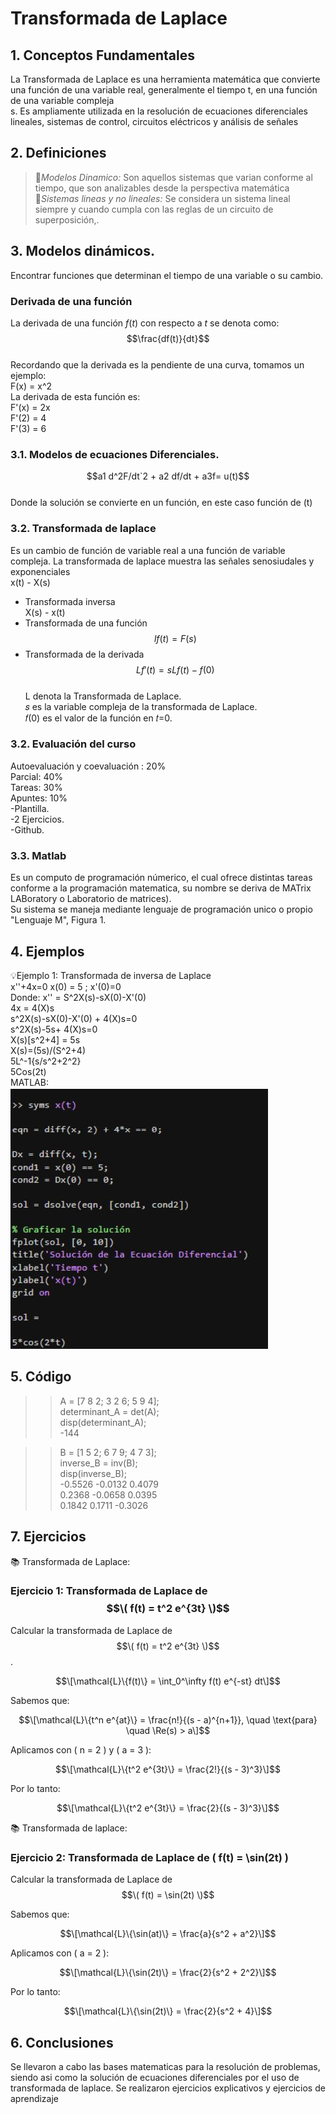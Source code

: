 # Transformada de Laplace
## 1. Conceptos Fundamentales  
La Transformada de Laplace es una herramienta matemática que convierte una función de una variable real, generalmente el tiempo 
t, en una función de una variable compleja  
s. Es ampliamente utilizada en la resolución de ecuaciones diferenciales lineales, sistemas de control, circuitos eléctricos y análisis de señales  

## 2. Definiciones   
>🔑*Modelos Dinamico:* Son aquellos sistemas que varian conforme al tiempo, que son analizables desde la perspectiva matemática  
>🔑*Sistemas lineas y no lineales:* Se considera un sistema lineal siempre y cuando cumpla con las reglas de un circuito de superposición,.  

## 3. Modelos dinámicos.
Encontrar funciones que determinan el tiempo de una variable o su cambio.
### Derivada de una función

La derivada de una función $f(t)$ con respecto a $t$ se denota como:  
$$\frac{df(t)}{dt}$$  
Recordando que la derivada es la pendiente de una curva, tomamos un ejemplo:  
F(x) = x^2  
La derivada de esta función es:  
F'(x) = 2x  
F'(2) = 4  
F'(3) = 6  
### 3.1. Modelos de ecuaciones Diferenciales.  
$$a1 d^2F/dt`2 + a2 df/dt + a3f= u(t)$$  
Donde la solución se convierte en un función, en este caso función de (t)  
### 3.2. Transformada de laplace
Es un cambio de función de variable real a una función de variable compleja. La transformada de laplace muestra las señales 
senosiudales y exponenciales  
x(t) - X(s)  
- Transformada inversa  
X(s) - x(t)  
- Transformada de una función   
$$l{f(t)} = F(s)$$  
- Transformada de la derivada  
$$L{f′(t)}=sL{f(t)}−f(0)$$  
L denota la Transformada de Laplace.  
𝑠 es la variable compleja de la transformada de Laplace.  
𝑓(0) es el valor de la función en 𝑡=0.  
### 3.2. Evaluación del curso
Autoevaluación y coevaluación : 20%  
Parcial: 40%  
Tareas: 30%  
Apuntes: 10%  
  -Plantilla.  
  -2 Ejercicios.  
  -Github.  
### 3.3. Matlab
Es un computo de programación númerico, el cual ofrece distintas tareas conforme a la programación matematica, su nombre se deriva de MATrix LABoratory o Laboratorio de matrices).  
Su sistema se maneja mediante lenguaje de programación unico o propio "Lenguaje M",
Figura 1.
## 4. Ejemplos
💡Ejemplo 1: Transformada de inversa de Laplace  
x''+4x=0            x(0) = 5 ; x'(0)=0  
Donde: x'' = S^2X(s)-sX(0)-X'(0)  
       4x  = 4(X)s  
s^2X(s)-sX(0)-X'(0) + 4(X)s=0  
s^2X(s)-5s+ 4(X)s=0  
X(s)[s^2+4] = 5s  
X(s)=(5s)/(S^2+4)  
5L^-1{s/s^2+2^2}  
5Cos(2t)  
MATLAB:  
![MATLAB](images/plantilla/Clase2(1).JPG)



## 5. Código
>> A = [7 8 2; 3 2 6; 5 9 4];  
>> determinant_A = det(A);  
>> disp(determinant_A);  
  -144  

>> B = [1 5 2; 6 7 9; 4 7 3];  
>> inverse_B = inv(B);  
>> disp(inverse_B);  
   -0.5526   -0.0132    0.4079  
    0.2368   -0.0658    0.0395  
    0.1842    0.1711   -0.3026  

## 7. Ejercicios
📚 Transformada de Laplace:  
### Ejercicio 1: Transformada de Laplace de $$\( f(t) = t^2 e^{3t} \)$$

Calcular la transformada de Laplace de $$\( f(t) = t^2 e^{3t} \)$$.

$$\[\mathcal{L}\{f(t)\} = \int_0^\infty f(t) e^{-st} dt\]$$

Sabemos que:

$$\[\mathcal{L}\{t^n e^{at}\} = \frac{n!}{(s - a)^{n+1}}, \quad \text{para} \quad \Re(s) > a\]$$

Aplicamos con \( n = 2 \) y \( a = 3 \):

$$\[\mathcal{L}\{t^2 e^{3t}\} = \frac{2!}{(s - 3)^3}\]$$

Por lo tanto:

$$\[\mathcal{L}\{t^2 e^{3t}\} = \frac{2}{(s - 3)^3}\]$$

📚 Transformada de laplace:  
### Ejercicio 2: Transformada de Laplace de \( f(t) = \sin(2t) \)

Calcular la transformada de Laplace de $$\( f(t) = \sin(2t) \)$$

Sabemos que:

$$\[\mathcal{L}\{\sin(at)\} = \frac{a}{s^2 + a^2}\]$$

Aplicamos con \( a = 2 \):

$$\[\mathcal{L}\{\sin(2t)\} = \frac{2}{s^2 + 2^2}\]$$

Por lo tanto:

$$\[\mathcal{L}\{\sin(2t)\} = \frac{2}{s^2 + 4}\]$$


## 6. Conclusiones
Se llevaron a cabo las bases matematicas para la resolución de problemas, siendo asi como la solución de ecuaciones diferenciales por el uso de transformada de laplace. Se realizaron ejercicios explicativos y ejercicios de aprendizaje
